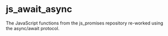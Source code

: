 # js_await_async
The JavaScript functions from the js_promises repository re-worked using the async/await protocol.
